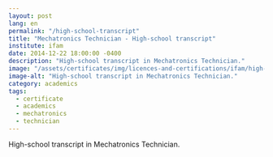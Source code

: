```yaml
---
layout: post
lang: en
permalink: "/high-school-transcript"
title: "Mechatronics Technician - High-school transcript"
institute: ifam
date: 2014-12-22 18:00:00 -0400
description: "High-school transcript in Mechatronics Technician."
image: "/assets/certificates/img/licences-and-certifications/ifam/high-school-transcript/front-pt.jpg"
image-alt: "High-school transcript in Mechatronics Technician."
category: academics
tags:
  - certificate
  - academics
  - mechatronics
  - technician
---
```


High-school transcript in Mechatronics Technician.
